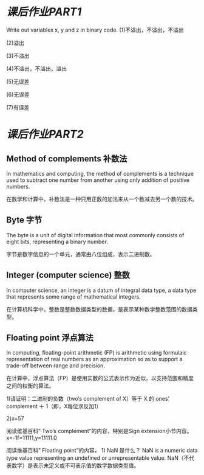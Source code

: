 # *课后作业PART1*
  Write out variables  x, y and z in binary code.
  (1)不溢出，不溢出，不溢出

  (2)溢出

  (3)不溢出

  (4)不溢出，不溢出，溢出

  (5)无误差

  (6)无误差

  (7)有误差

# *课后作业PART2*
## Method of complements 补数法 
In mathematics and computing, the method of complements is a technique used to subtract one number from another using only addition of positive numbers.

在数学和计算中，补数法是一种只用正数的加法来从一个数减去另一个数的技术。

## Byte 字节
The byte is a unit of digital information that most commonly consists of eight bits, representing a binary number.

字节是数字信息的一个单元，通常由八位组成，表示二进制数。

## Integer (computer science) 整数
In computer science, an integer is a datum of integral data type, a data type that represents some range of mathematical integers.
 
在计算机科学中，整数是整数数据类型的数据，是表示某种数学整数范围的数据类型。 

## Floating point 浮点算法
In computing, floating-point arithmetic (FP) is arithmetic using formulaic representation of real numbers as an approximation so as to support a trade-off between range and precision.

在计算中，浮点算法（FP）是使用实数的公式表示作为近似，以支持范围和精度之间的权衡的算法。

1)请证明：二进制的负数（two‘s complement of X）等于 X 的 ones’ complement  ＋ 1（即，X每位求反加1） 

2)x=57

阅读维基百科” Two‘s complement”的内容，特别是Sign extension小节内容。 
x=-1f=11111,y=11111.0

阅读维基百科” Floating point”的内容， 1)   NaN 是什么？
NaN is a numeric data type value representing an undefined or unrepresentable value.
NaN（不代表数字）是表示未定义或不可表示值的数字数据类型值。
